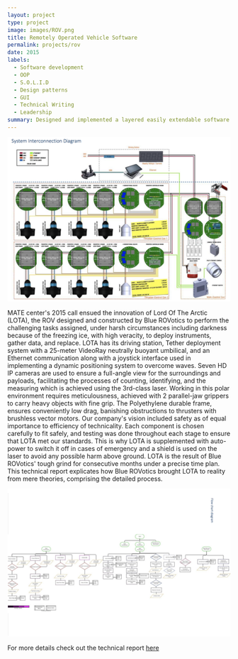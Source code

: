 ```yaml
---
layout: project
type: project
image: images/ROV.png
title: Remotely Operated Vehicle Software
permalink: projects/rov
date: 2015
labels:
  - Software development
  - OOP
  - S.O.L.I.D
  - Design patterns
  - GUI
  - Technical Writing
  - Leadership
summary: Designed and implemented a layered easily extendable software for controlling the ROV in C#.
---
```


<img class="ui large centre floated rounded image" src="/images/sidrov.png">

MATE center's 2015 call ensued the innovation of Lord Of The Arctic (LOTA), the ROV designed and constructed
by Blue ROVotics to perform the challenging tasks assigned, under harsh circumstances including darkness because
of the freezing ice, with high veracity, to deploy instruments, gather data, and replace. LOTA has its driving station,
Tether deployment system with a 25-meter VideoRay neutrally buoyant umbilical, and an Ethernet communication
along with a joystick interface used in implementing a dynamic positioning system to overcome waves. Seven HD IP
cameras are used to ensure a full-angle view for the surroundings and payloads, facilitating the processes of counting,
identifying, and the measuring which is achieved using the 3rd-class laser. Working in this polar environment requires
meticulousness, achieved with 2 parallel-jaw grippers to carry heavy objects with fine grip. The Polyethylene durable
frame, ensures conveniently low drag, banishing obstructions to thrusters with brushless vector motors.
Our company's vision included safety as of equal importance to efficiency of technicality. Each component is chosen
carefully to fit safely, and testing was done throughout each stage to ensure that LOTA met our standards. This is why
LOTA is supplemented with auto-power to switch it off in cases of emergency and a shield is used on the laser to avoid
any possible harm above ground. LOTA is the result of Blue ROVotics' tough grind for consecutive months under a
precise time plan. This technical report explicates how Blue ROVotics brought LOTA to reality from mere theories,
comprising the detailed process.

<img class="ui large centre floated rounded image" src="/images/flowchartrov.png">

For more details check out the technical report [here](https://drive.google.com/open?id=0B-VhYYVAauuFQkJYVk9naVpuTlk)
